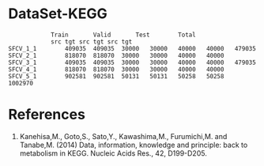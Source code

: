 # DataSet-KEGG
				Train		Valid		Test		Total	
				src	tgt	src	tgt	src	tgt
	SFCV_1_1		409035	409035	30000	30000	40000	40000	479035
	SFCV_2_1		818070	818070	30000	30000	40000	40000
	SFCV_3_1		409035	409035	30000	30000	40000	40000	479035
	SFCV_4_1		818070	818070	30000	30000	40000	40000
	SFCV_5_1		902581	902581	50131	50131	50258	50258	1002970



# References
1.	Kanehisa,M., Goto,S., Sato,Y., Kawashima,M., Furumichi,M. and Tanabe,M. (2014) Data, information, knowledge and principle: back to metabolism in KEGG. Nucleic Acids Res., 42, D199-D205.

